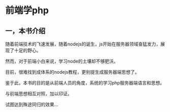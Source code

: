 # 前端学php

## 一，本书介绍

随着前端技术的飞速发展，随着nodejs的诞生，js开始在服务器领域奋猛发力，展现了十足的野心。

然而，对于前端小白来说，学习node的土壤却不够肥沃。

目前，很难找到成体系的nodejs教程，更别提生成服务器端思想了。

鉴于此，本书的目的是从前端人员的角度，系统的学习php服务器端语言和思想。

与前端思想相互对照，加以印证。

试图达到殊途同归的效果...



